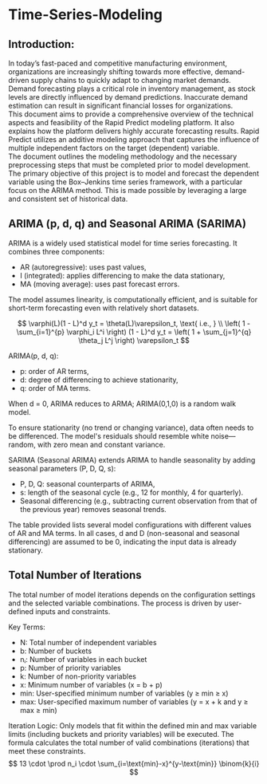 # Time-Series-Modeling
## Introduction:
In today’s fast-paced and competitive manufacturing environment, organizations are increasingly shifting towards more effective, demand-driven supply chains to quickly adapt to changing market demands.
Demand forecasting plays a critical role in inventory management, as stock levels are directly influenced by demand predictions. Inaccurate demand estimation can result in significant financial losses for organizations. <br/>
This document aims to provide a comprehensive overview of the technical aspects and feasibility of the Rapid Predict modeling platform. It also explains how the platform delivers highly accurate forecasting results. Rapid Predict utilizes an additive modeling approach that captures the influence of multiple independent factors on the target (dependent) variable. <br/>
The document outlines the modeling methodology and the necessary preprocessing steps that must be completed prior to model development. The primary objective of this project is to model and forecast the dependent variable using the Box–Jenkins time series framework, with a particular focus on the ARIMA method. This is made possible by leveraging a large and consistent set of historical data.


## ARIMA (p, d, q) and Seasonal ARIMA (SARIMA)
ARIMA is a widely used statistical model for time series forecasting. It combines three components:
- AR (autoregressive): uses past values,
- I (integrated): applies differencing to make the data stationary,
- MA (moving average): uses past forecast errors.

The model assumes linearity, is computationally efficient, and is suitable for short-term forecasting even with relatively short datasets.

$$
\varphi(L)(1 - L)^d y_t = \theta(L)\varepsilon_t, \text{ i.e., } \\
\left( 1 - \sum_{i=1}^{p} \varphi_i L^i \right) (1 - L)^d y_t = \left( 1 + \sum_{j=1}^{q} \theta_j L^j \right) \varepsilon_t
$$

ARIMA(p, d, q):
- p: order of AR terms,
- d: degree of differencing to achieve stationarity,
- q: order of MA terms.

When d = 0, ARIMA reduces to ARMA; ARIMA(0,1,0) is a random walk model.

To ensure stationarity (no trend or changing variance), data often needs to be differenced. The model's residuals should resemble white noise—random, with zero mean and constant variance.

SARIMA (Seasonal ARIMA) extends ARIMA to handle seasonality by adding seasonal parameters (P, D, Q, s):
- P, D, Q: seasonal counterparts of ARIMA,
- s: length of the seasonal cycle (e.g., 12 for monthly, 4 for quarterly).
- Seasonal differencing (e.g., subtracting current observation from that of the previous year) removes seasonal trends.

The table provided lists several model configurations with different values of AR and MA terms. In all cases, d and D (non-seasonal and seasonal differencing) are assumed to be 0, indicating the input data is already stationary.

## Total Number of Iterations
The total number of model iterations depends on the configuration settings and the selected variable combinations. The process is driven by user-defined inputs and constraints.

Key Terms:
- N: Total number of independent variables
- b: Number of buckets
- nᵢ: Number of variables in each bucket
- p: Number of priority variables
- k: Number of non-priority variables
- x: Minimum number of variables (x = b + p)
- min: User-specified minimum number of variables (y ≥ min ≥ x)
- max: User-specified maximum number of variables (y = x + k and y ≥ max ≥ min)

Iteration Logic:
Only models that fit within the defined min and max variable limits (including buckets and priority variables) will be executed. The formula calculates the total number of valid combinations (iterations) that meet these constraints.
$$
13 \cdot \prod n_i \cdot \sum_{i=\text{min}-x}^{y-\text{min}} \binom{k}{i}
$$




